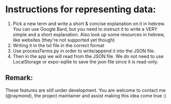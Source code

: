 # Instructions for representing data:

1.  Pick a new term and write a short & concise explanation on it in hebrew. You can use Google Bard, but you need to instruct it to write a VERY simple and a short explanation. Also look up some resources in hebrew, like websites (they're not supported yet though)
2.  Writing it in the txt file in the correct format 
3. Use processTerms.py in order to write/append it into the JSON file.
4. Then in the app we will read from the JSON file. We do not need to use LocalStorage or expo-sqlite to save the json file since it is read-only.

## Remark:
These features are still under development. You are welcome to contact me
(@raymond), the project maintainer and assist making this idea come true :)